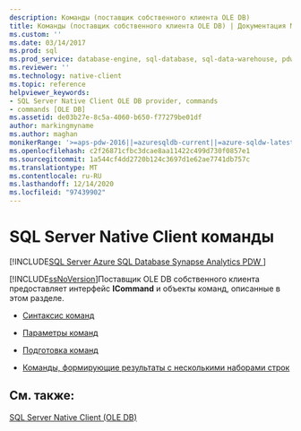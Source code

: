```yaml
---
description: Команды (поставщик собственного клиента OLE DB)
title: Команды (поставщик собственного клиента OLE DB) | Документация Майкрософт
ms.custom: ''
ms.date: 03/14/2017
ms.prod: sql
ms.prod_service: database-engine, sql-database, sql-data-warehouse, pdw
ms.reviewer: ''
ms.technology: native-client
ms.topic: reference
helpviewer_keywords:
- SQL Server Native Client OLE DB provider, commands
- commands [OLE DB]
ms.assetid: de03b27e-8c5a-4060-b650-f77279be01df
author: markingmyname
ms.author: maghan
monikerRange: '>=aps-pdw-2016||=azuresqldb-current||=azure-sqldw-latest||>=sql-server-2016||>=sql-server-linux-2017||=azuresqldb-mi-current'
ms.openlocfilehash: c2f26871cfbc3dcae8aa11422c499d730f0857e1
ms.sourcegitcommit: 1a544cf4dd2720b124c3697d1e62ae7741db757c
ms.translationtype: MT
ms.contentlocale: ru-RU
ms.lasthandoff: 12/14/2020
ms.locfileid: "97439902"
---
```

# <a name="sql-server-native-client-commands"></a>SQL Server Native Client команды
[!INCLUDE[SQL Server Azure SQL Database Synapse Analytics PDW ](../../includes/applies-to-version/sql-asdb-asdbmi-asa-pdw.md)]

  [!INCLUDE[ssNoVersion](../../includes/ssnoversion-md.md)]Поставщик OLE DB собственного клиента предоставляет интерфейс **ICommand** и объекты команд, описанные в этом разделе.  
  
-   [Синтаксис команд](../../relational-databases/native-client-ole-db-commands/command-syntax.md)  
  
-   [Параметры команд](../../relational-databases/native-client-ole-db-commands/command-parameters.md)  
  
-   [Подготовка команд](../../relational-databases/native-client-ole-db-commands/preparing-commands.md)  
  
-   [Команды, формирующие результаты с несколькими наборами строк](../../relational-databases/native-client-ole-db-commands/commands-generating-multiple-rowset-results.md)  
  
## <a name="see-also"></a>См. также:  
 [SQL Server Native Client (OLE DB)](../../relational-databases/native-client/ole-db/sql-server-native-client-ole-db.md)  
  
  
